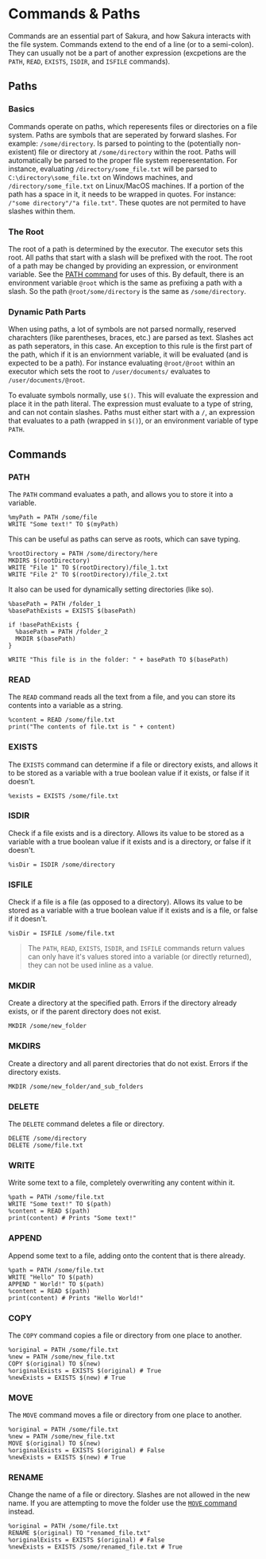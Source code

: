 # Commands & Paths

Commands are an essential part of Sakura, and how Sakura interacts with the file system. Commands extend to the end of a line (or to a semi-colon). They can usually not be a part of another expression (excpetions are the `PATH`, `READ`, `EXISTS`, `ISDIR`, and `ISFILE` commands). 

## Paths

### Basics

Commands operate on paths, which reperesents files or directories on a file system. Paths are symbols that are seperated by forward slashes. For example: `/some/directory`. Is parsed to pointing to the (potentially non-existent) file or directory at `/some/directory` within the root. Paths will automatically be parsed to the proper file system reperesentation. For instance, evaluating `/directory/some_file.txt` will be parsed to `C:\directory\some_file.txt` on Windows machines, and `/directory/some_file.txt` on Linux/MacOS machines. If a portion of the path has a space in it, it needs to be wrapped in quotes. For instance: `/"some directory"/"a file.txt"`. These quotes are not permited to have slashes within them.

### The Root

The root of a path is determined by the executor. The executor sets this root. All paths that start with a slash will be prefixed with the root. The root of a path may be changed by providing an expression, or environment variable. See the [PATH command](#PATH) for uses of this. By default, there is an environment variable `@root` which is the same as prefixing a path with a slash. So the path `@root/some/directory` is the same as `/some/directory`.

### Dynamic Path Parts

When using paths, a lot of symbols are not parsed normally, reserved charachters (like parentheses, braces, etc.) are parsed as text. Slashes act as path seperators, in this case. An exception to this rule is the first part of the path, which if it is an enviornment variable, it will be evaluated (and is expected to be a path). For instance evaluating `@root/@root` within an executor which sets the root to `/user/documents/` evaluates to `/user/documents/@root`.

To evaluate symbols normally, use `$()`. This will evaluate the expression and place it in the path literal. The expression must evaluate to a type of string, and can not contain slashes. Paths must either start with a `/`, an expression that evaluates to a path (wrapped in `$()`), or an environment variable of type `PATH`.

## Commands

### PATH

The `PATH` command evaluates a path, and allows you to store it into a variable.

```ska
%myPath = PATH /some/file
WRITE "Some text!" TO $(myPath)
```

This can be useful as paths can serve as roots, which can save typing.

```ska
%rootDirectory = PATH /some/directory/here
MKDIRS $(rootDirectory)
WRITE "File 1" TO $(rootDirectory)/file_1.txt
WRITE "File 2" TO $(rootDirectory)/file_2.txt 
```

It also can be used for dynamically setting directories (like so).

```ska
%basePath = PATH /folder_1
%basePathExists = EXISTS $(basePath)

if !basePathExists {
  %basePath = PATH /folder_2
  MKDIR $(basePath)
}

WRITE "This file is in the folder: " + basePath TO $(basePath)
```

### READ

The `READ` command reads all the text from a file, and you can store its contents into a variable as a string.

```ska
%content = READ /some/file.txt
print("The contents of file.txt is " + content)
```

### EXISTS

The `EXISTS` command can determine if a file or directory exists, and allows it to be stored as a variable with a true boolean value if it exists, or false if it doesn't.

```ska
%exists = EXISTS /some/file.txt
```

### ISDIR

Check if a file exists and is a directory. Allows its value to be stored as a variable with a true boolean value if it exists and is a directory, or false if it doesn't.

```ska
%isDir = ISDIR /some/directory
```

### ISFILE

Check if a file is a file (as opposed to a directory). Allows its value to be stored as a variable with a true boolean value if it exists and is a file, or false if it doesn't.

```ska
%isDir = ISFILE /some/file.txt
```

> The `PATH`, `READ`, `EXISTS`, `ISDIR`, and `ISFILE` commands return values can only have it's values stored into a variable (or directly returned), they can not be used inline as a value.

### MKDIR

Create a directory at the specified path. Errors if the directory already exists, or if the parent directory does not exist.

```ska
MKDIR /some/new_folder
```

### MKDIRS

Create a directory and all parent directories that do not exist. Errors if the directory exists.

```ska
MKDIR /some/new_folder/and_sub_folders
```

### DELETE

The `DELETE` command deletes a file or directory.

```ska
DELETE /some/directory
DELETE /some/file.txt
```

### WRITE

Write some text to a file, completely overwriting any content within it.

```ska
%path = PATH /some/file.txt
WRITE "Some text!" TO $(path)
%content = READ $(path)
print(content) # Prints "Some text!"
```

### APPEND

Append some text to a file, adding onto the content that is there already.

```ska
%path = PATH /some/file.txt
WRITE "Hello" TO $(path)
APPEND " World!" TO $(path)
%content = READ $(path)
print(content) # Prints "Hello World!"
```

### COPY

The `COPY` command copies a file or directory from one place to another.

```ska
%original = PATH /some/file.txt
%new = PATH /some/new_file.txt
COPY $(original) TO $(new)
%originalExists = EXISTS $(original) # True
%newExists = EXISTS $(new) # True
```

### MOVE

The `MOVE` command moves a file or directory from one place to another.

```ska
%original = PATH /some/file.txt
%new = PATH /some/new_file.txt
MOVE $(original) TO $(new)
%originalExists = EXISTS $(original) # False
%newExists = EXISTS $(new) # True
```

### RENAME

Change the name of a file or directory. Slashes are not allowed in the new name. If you are attempting to move the folder use the [`MOVE` command](#move) instead.

```ska
%original = PATH /some/file.txt
RENAME $(original) TO "renamed_file.txt"
%originalExists = EXISTS $(original) # False
%newExists = EXISTS /some/renamed_file.txt # True
```